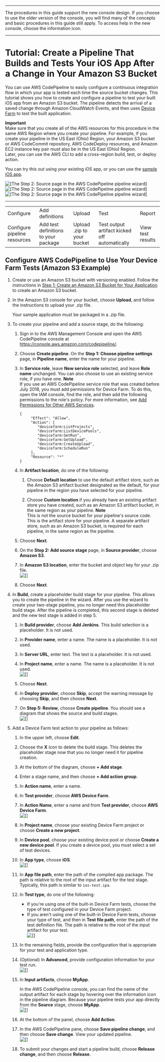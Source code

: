 --------

The procedures in this guide support the new console design\. If you choose to use the older version of the console, you will find many of the concepts and basic procedures in this guide still apply\. To access help in the new console, choose the information icon\.

--------

# Tutorial: Create a Pipeline That Builds and Tests Your iOS App After a Change in Your Amazon S3 Bucket<a name="tutorials-codebuild-devicefarm-S3"></a>

 You can use AWS CodePipeline to easily configure a continuous integration flow in which your app is tested each time the source bucket changes\. This tutorial shows you how to create and configure a pipeline to test your built iOS app from an Amazon S3 bucket\. The pipeline detects the arrival of a saved change through Amazon CloudWatch Events, and then uses [Device Farm](https://docs.aws.amazon.com/devicefarm/latest/developerguide/welcome.html) to test the built application\. 

**Important**  
Make sure that you create all of the AWS resources for this procedure in the same AWS Region where you create your pipeline\. For example, if you create your pipeline in the US East \(Ohio\) Region, your Amazon S3 bucket or AWS CodeCommit repository, AWS CodeDeploy resources, and Amazon EC2 instance key pair must also be in the US East \(Ohio\) Region\.  
Later, you can use the AWS CLI to add a cross\-region build, test, or deploy action\.

You can try this out using your existing iOS app, or you can use the [sample iOS app](samples/s3-ios-test-1.zip)\.

![\[The Step 2: Source page in the AWS CodePipeline pipeline wizard\]](http://docs.aws.amazon.com/codepipeline/latest/userguide/images/codepipeline-push-build-test-S3.png)![\[The Step 2: Source page in the AWS CodePipeline pipeline wizard\]](http://docs.aws.amazon.com/codepipeline/latest/userguide/)![\[The Step 2: Source page in the AWS CodePipeline pipeline wizard\]](http://docs.aws.amazon.com/codepipeline/latest/userguide/)


****  

|  |  |  |  |  | 
| --- |--- |--- |--- |--- |
| Configure | Add definitions | Upload | Test | Report | 
| Configure pipeline resources | Add test definitions to your package | Upload \.zip to your bucket | Test output artifact kicked off automatically | View test results | 

## Configure AWS CodePipeline to Use Your Device Farm Tests \(Amazon S3 Example\)<a name="codepipeline-configure-tests-S3"></a>

1. Create or use an Amazon S3 bucket with versioning enabled\. Follow the instructions in [Step 1: Create an Amazon S3 Bucket for Your Application](tutorials-simple-s3.md#s3-create-s3-bucket) to create an Amazon S3 bucket\.

1. In the Amazon S3 console for your bucket, choose **Upload**, and follow the instructions to upload your \.zip file\.

   Your sample application must be packaged in a \.zip file\.

1. To create your pipeline and add a source stage, do the following:

   1. Sign in to the AWS Management Console and open the AWS CodePipeline console at [https://console\.aws\.amazon\.com/codepipeline/](https://console.aws.amazon.com/codepipeline/)\.

   1. Choose **Create pipeline**\. On the **Step 1: Choose pipeline settings** page, in **Pipeline name**, enter the name for your pipeline\.

   1. In **Service role**, leave **New service role** selected, and leave **Role name** unchanged\. You can also choose to use an existing service role, if you have one\.
**Note**  
If you use an AWS CodePipeline service role that was created before July 2018, you must add permissions for Device Farm\. To do this, open the IAM console, find the role, and then add the following permissions to the role's policy\. For more information, see [Add Permissions for Other AWS Services](how-to-custom-role.md#how-to-update-role-new-services)\.  

      ```
      {
           "Effect": "Allow",
           "Action": [
              "devicefarm:ListProjects",
              "devicefarm:ListDevicePools",
              "devicefarm:GetRun",
              "devicefarm:GetUpload",
              "devicefarm:CreateUpload",
              "devicefarm:ScheduleRun"
           ],
           "Resource": "*"
      }
      ```

   1. In **Artifact location**, do one of the following: 

      1. Choose **Default location** to use the default artifact store, such as the Amazon S3 artifact bucket designated as the default, for your pipeline in the region you have selected for your pipeline\.

      1. Choose **Custom location** if you already have an existing artifact store you have created, such as an Amazon S3 artifact bucket, in the same region as your pipeline\.
**Note**  
This is not the source bucket for your pipeline's source code\. This is the artifact store for your pipeline\. A separate artifact store, such as an Amazon S3 bucket, is required for each pipeline, in the same region as the pipeline\.

   1. Choose **Next**\.

   1. On the **Step 2: Add source stage** page, in **Source provider**, choose **Amazon S3**\.

   1. In **Amazon S3 location**, enter the bucket and object key for your \.zip file\.  
![\[\]](http://docs.aws.amazon.com/codepipeline/latest/userguide/images/codepipeline-add-source-S3.png)

   1. Choose **Next**\.

1. In **Build**, create a placeholder build stage for your pipeline\. This allows you to create the pipeline in the wizard\. After you use the wizard to create your two\-stage pipeline, you no longer need this placeholder build stage\. After the pipeline is completed, this second stage is deleted and the new test stage is added in step 5\.

   1. In **Build provider**, choose **Add Jenkins**\. This build selection is a placeholder\. It is not used\.

   1. In **Provider name**, enter a name\. The name is a placeholder\. It is not used\.

   1. In **Server URL**, enter text\. The text is a placeholder\. It is not used\.

   1. In **Project name**, enter a name\. The name is a placeholder\. It is not used\.  
![\[\]](http://docs.aws.amazon.com/codepipeline/latest/userguide/images/codepipeline-ios-define-build-S3.png)

   1. Choose **Next**\.

   1. In **Deploy provider**, choose **Skip**, accept the warning message by choosing **Skip**, and then choose **Next**\.

   1. On **Step 5: Review**, choose **Create pipeline**\. You should see a diagram that shows the source and build stages\.  
![\[\]](http://docs.aws.amazon.com/codepipeline/latest/userguide/images/codepipeline-view-pipeline-S3.png)

1. Add a Device Farm test action to your pipeline as follows:

   1. In the upper left, choose **Edit**\. 

   1. Choose the **X** icon to delete the build stage\. This deletes the placeholder stage now that you no longer need it for pipeline creation\.

   1. At the bottom of the diagram, choose **\+ Add stage**\.

   1. Enter a stage name, and then choose **\+ Add action group**\.

   1. In **Action name**, enter a name\. 

   1. In **Test provider**, choose **AWS Device Farm**\.

   1. In **Action Name**, enter a name and from **Test provider**, choose **AWS Device Farm**\.  
![\[\]](http://docs.aws.amazon.com/codepipeline/latest/userguide/images/codepipeline-add-action.png)

   1. In **Project name**, choose your existing Device Farm project or choose **Create a new project**\. 

   1. In **Device pool**, choose your existing device pool or choose **Create a new device pool**\. If you create a device pool, you must select a set of test devices\.

   1. In **App type**, choose **iOS**\.  
![\[\]](http://docs.aws.amazon.com/codepipeline/latest/userguide/images/codepipeline-choose-test-provider-S3.png)

   1. In **App file path**, enter the path of the compiled app package\. The path is relative to the root of the input artifact for the test stage\. Typically, this path is similar to `ios-test.ipa`\.

   1. In **Test type**, do one of the following:
      + If you're using one of the built\-in Device Farm tests, choose the type of test configured in your Device Farm project\.
      + If you aren't using one of the built\-in Device Farm tests, choose your type of test, and then in **Test file path**, enter the path of the test definition file\. The path is relative to the root of the input artifact for your test\.   
![\[\]](http://docs.aws.amazon.com/codepipeline/latest/userguide/images/codepipeline-test-type.png)

   1. In the remaining fields, provide the configuration that is appropriate for your test and application type\.

   1. \(Optional\) In **Advanced**, provide configuration information for your test run\.  
![\[\]](http://docs.aws.amazon.com/codepipeline/latest/userguide/images/codepipeline-advanced.png)

   1. In **Input artifacts**, choose **MyApp**\.

      In the AWS CodePipeline console, you can find the name of the output artifact for each stage by hovering over the information icon in the pipeline diagram\. Because your pipeline tests your app directly from the **Source** stage, choose **MyApp**\.  
![\[\]](http://docs.aws.amazon.com/codepipeline/latest/userguide/images/codepipeline-output-artifact-S3.png)

   1. At the bottom of the panel, choose **Add Action**\.

   1. In the AWS CodePipeline pane, choose **Save pipeline change**, and then choose **Save change**\. View your updated pipeline\.  
![\[\]](http://docs.aws.amazon.com/codepipeline/latest/userguide/images/codepipeline-ios-final-view-pipeline.png)

   1. To submit your changes and start a pipeline build, choose **Release change**, and then choose **Release**\.